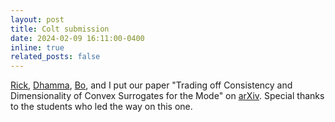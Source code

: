 ```yaml
---
layout: post
title: Colt submission
date: 2024-02-09 16:11:00-0400
inline: true
related_posts: false
---
```


[Rick](https://enriquenueve.github.io), [Dhamma](https://dkimpara.github.io), [Bo](www.bowaggoner.com), and I put our paper "Trading off Consistency and Dimensionality of Convex Surrogates for the Mode" on [arXiv](https://arxiv.org/abs/2402.10818). Special thanks to the students who led the way on this one.
